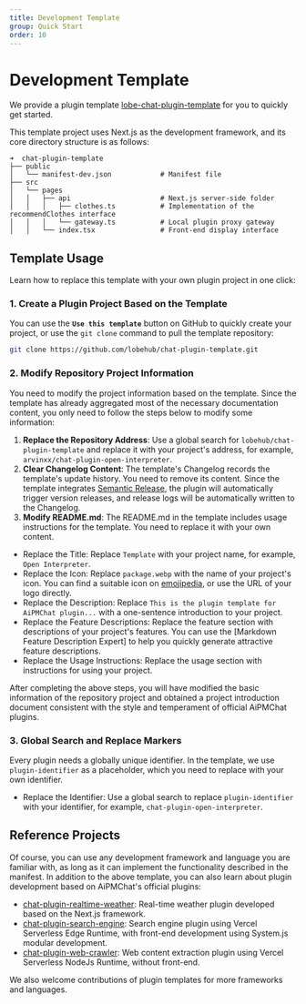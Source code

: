 ```yaml
---
title: Development Template
group: Quick Start
order: 10
---
```


# Development Template

We provide a plugin template [lobe-chat-plugin-template](https://github.com/lobehub/chat-plugin-template) for you to quickly get started.

This template project uses Next.js as the development framework, and its core directory structure is as follows:

```text
➜  chat-plugin-template
├── public
│   └── manifest-dev.json            # Manifest file
├── src
│   └── pages
│   │   ├── api                      # Next.js server-side folder
│   │   │   ├── clothes.ts           # Implementation of the recommendClothes interface
│   │   │   └── gateway.ts           # Local plugin proxy gateway
│   │   └── index.tsx                # Front-end display interface
```

## Template Usage

Learn how to replace this template with your own plugin project in one click:

### 1. Create a Plugin Project Based on the Template

You can use the **`Use this template`** button on GitHub to quickly create your project, or use the `git clone` command to pull the template repository:

```bash
git clone https://github.com/lobehub/chat-plugin-template.git
```

### 2. Modify Repository Project Information

You need to modify the project information based on the template. Since the template has already aggregated most of the necessary documentation content, you only need to follow the steps below to modify some information:

1. **Replace the Repository Address**: Use a global search for `lobehub/chat-plugin-template` and replace it with your project's address, for example, `arvinxx/chat-plugin-open-interpreter`.
2. **Clear Changelog Content**: The template's Changelog records the template's update history. You need to remove its content. Since the template integrates [Semantic Release](https://github.com/semantic-release/semantic-release), the plugin will automatically trigger version releases, and release logs will be automatically written to the Changelog.
3. **Modify README.md**: The README.md in the template includes usage instructions for the template. You need to replace it with your own content.

- Replace the Title: Replace `Template` with your project name, for example, `Open Interpreter`.
- Replace the Icon: Replace `package.webp` with the name of your project's icon. You can find a suitable icon on [emojipedia](https://emojipedia.org/), or use the URL of your logo directly.
- Replace the Description: Replace `This is the plugin template for AiPMChat plugin...` with a one-sentence introduction to your project.
- Replace the Feature Descriptions: Replace the feature section with descriptions of your project's features. You can use the \[Markdown Feature Description Expert] to help you quickly generate attractive feature descriptions.
- Replace the Usage Instructions: Replace the usage section with instructions for using your project.

After completing the above steps, you will have modified the basic information of the repository project and obtained a project introduction document consistent with the style and temperament of official AiPMChat plugins.

### 3. Global Search and Replace Markers

Every plugin needs a globally unique identifier. In the template, we use `plugin-identifier` as a placeholder, which you need to replace with your own identifier.

- Replace the Identifier: Use a global search to replace `plugin-identifier` with your identifier, for example, `chat-plugin-open-interpreter`.

## Reference Projects

Of course, you can use any development framework and language you are familiar with, as long as it can implement the functionality described in the manifest. In addition to the above template, you can also learn about plugin development based on AiPMChat's official plugins:

- [chat-plugin-realtime-weather](https://github.com/lobehub/chat-plugin-realtime-weather): Real-time weather plugin developed based on the Next.js framework.
- [chat-plugin-search-engine](https://github.com/lobehub/chat-plugin-search-engine): Search engine plugin using Vercel Serverless Edge Runtime, with front-end development using System.js modular development.
- [chat-plugin-web-crawler](https://github.com/lobehub/chat-plugin-web-crawler): Web content extraction plugin using Vercel Serverless NodeJs Runtime, without front-end.

We also welcome contributions of plugin templates for more frameworks and languages.
